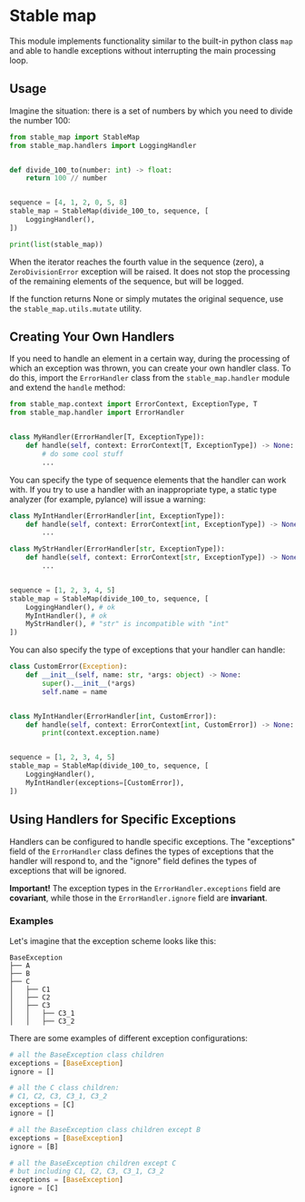 # Stable map

This module implements functionality similar to the built-in python class `map` and able to handle exceptions without interrupting the main processing loop.

## Usage

Imagine the situation: there is a set of numbers by which you need to divide the number 100:

```python
from stable_map import StableMap
from stable_map.handlers import LoggingHandler


def divide_100_to(number: int) -> float:
    return 100 // number


sequence = [4, 1, 2, 0, 5, 8]
stable_map = StableMap(divide_100_to, sequence, [
    LoggingHandler(),
])

print(list(stable_map))
```

When the iterator reaches the fourth value in the sequence (zero), a `ZeroDivisionError` exception will be raised. It does not stop the processing of the remaining elements of the sequence, but will be logged.

If the function returns None or simply mutates the original sequence, use the `stable_map.utils.mutate` utility.

## Creating Your Own Handlers

If you need to handle an element in a certain way, during the processing of which an exception was thrown, you can create your own handler class. To do this, import the `ErrorHandler` class from the `stable_map.handler` module and extend the `handle` method:

```python
from stable_map.context import ErrorContext, ExceptionType, T
from stable_map.handler import ErrorHandler


class MyHandler(ErrorHandler[T, ExceptionType]):
    def handle(self, context: ErrorContext[T, ExceptionType]) -> None:
        # do some cool stuff
        ...
```

You can specify the type of sequence elements that the handler can work with. If you try to use a handler with an inappropriate type, a static type analyzer (for example, pylance) will issue a warning:

```python
class MyIntHandler(ErrorHandler[int, ExceptionType]):
    def handle(self, context: ErrorContext[int, ExceptionType]) -> None:
        ...

class MyStrHandler(ErrorHandler[str, ExceptionType]):
    def handle(self, context: ErrorContext[str, ExceptionType]) -> None:
        ...


sequence = [1, 2, 3, 4, 5]
stable_map = StableMap(divide_100_to, sequence, [
    LoggingHandler(), # ok
    MyIntHandler(), # ok
    MyStrHandler(), # "str" is incompatible with "int"
])
```

You can also specify the type of exceptions that your handler can handle:

```python
class CustomError(Exception):
    def __init__(self, name: str, *args: object) -> None:
        super().__init__(*args)
        self.name = name


class MyIntHandler(ErrorHandler[int, CustomError]):
    def handle(self, context: ErrorContext[int, CustomError]) -> None:
        print(context.exception.name)


sequence = [1, 2, 3, 4, 5]
stable_map = StableMap(divide_100_to, sequence, [
    LoggingHandler(),
    MyIntHandler(exceptions=[CustomError]),
])
```

## Using Handlers for Specific Exceptions

Handlers can be configured to handle specific exceptions. The "exceptions" field of the `ErrorHandler` class defines the types of exceptions that the handler will respond to, and the "ignore" field defines the types of exceptions that will be ignored.

**Important!** The exception types in the `ErrorHandler.exceptions` field are **covariant**, while those in the `ErrorHandler.ignore` field are **invariant**.

### Examples

Let's imagine that the exception scheme looks like this:

```
BaseException
├── A
├── B
├── C
│   ├── C1
│   ├── C2
│   ├── C3
│   │   ├── C3_1
│   │   ├── C3_2
```

There are some examples of different exception configurations:

```python
# all the BaseException class children
exceptions = [BaseException]
ignore = []

# all the C class children:
# C1, C2, C3, C3_1, C3_2
exceptions = [C]
ignore = []

# all the BaseException class children except B
exceptions = [BaseException]
ignore = [B]

# all the BaseException children except C
# but including C1, С2, C3, C3_1, C3_2
exceptions = [BaseException]
ignore = [C]
```

